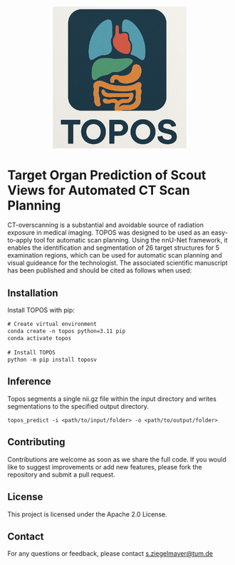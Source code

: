 <div style="text-align: center;">
  <img src="images/Logo.png" alt="Logo" width="300">
</div>

# Target Organ Prediction of Scout Views for Automated CT Scan Planning
CT-overscanning is a substantial and avoidable source of radiation exposure in medical imaging. TOPOS was designed to be used as an easy-to-apply tool for automatic scan planning. Using the nnU-Net framework, it enables the identification and segmentation of 26 target structures for 5 examination regions, which can be used for automatic scan planning and visual guideance for the technologist. The associated scientific manuscript has been published and should be cited as follows when used:

## Installation
Install TOPOS with pip:

```
# Create virtual environment
conda create -n topos python=3.11 pip
conda activate topos

# Install TOPOS
python -m pip install toposv
```

## Inference
Topos segments a single nii.gz file within the input directory and writes segmentations to the specified output directory.
```
topos_predict -i <path/to/input/folder> -o <path/to/output/folder>
```

## Contributing

Contributions are welcome as soon as we share the full code. If you would like to suggest improvements or add new features, please fork the repository and submit a pull request.

## License

This project is licensed under the Apache 2.0 License.

## Contact

For any questions or feedback, please contact s.ziegelmayer@tum.de
